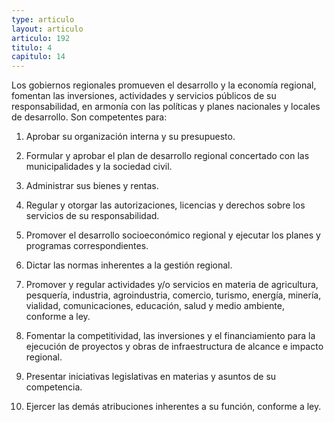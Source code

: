 ```yaml
---
type: articulo
layout: articulo
articulo: 192
titulo: 4
capitulo: 14
---
```

Los gobiernos regionales promueven el desarrollo y la economía regional, fomentan las inversiones, actividades y servicios públicos de su responsabilidad, en armonía con las políticas y planes nacionales y locales de desarrollo.
Son competentes para:

1. Aprobar su organización interna y su presupuesto.

2. Formular y aprobar el plan de desarrollo regional concertado con las municipalidades y la sociedad civil.

3. Administrar sus bienes y rentas.

4. Regular y otorgar las autorizaciones, licencias y derechos sobre los servicios de su responsabilidad.

5. Promover el desarrollo socioeconómico regional y ejecutar los planes y programas correspondientes.

6. Dictar las normas inherentes a la gestión regional.

7. Promover y regular actividades y/o servicios en materia de agricultura, pesquería, industria, agroindustria, comercio, turismo, energía, minería, vialidad, comunicaciones, educación, salud y medio ambiente, conforme a ley.

8. Fomentar la competitividad, las inversiones y el financiamiento para la ejecución de proyectos y obras de infraestructura de alcance e impacto regional.

9. Presentar iniciativas legislativas en materias y asuntos de su competencia.

10. Ejercer las demás atribuciones inherentes a su función, conforme a ley.